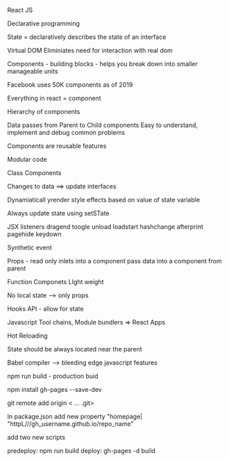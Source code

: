 React JS 

Declarative programming

State = declaratively describes the state of an interface


Virtual DOM
Eliminiates need for interaction with real dom

Components - building blocks - helps you break down into smaller manageable units

Facebook uses 50K components as of 2019

Everything in react = component

Hierarchy of components

Data passes from Parent to Child components
 Easy to understand, implement and debug common problems

Components are reusable features 

Modular code 

Class Components 

Changes to data ==> update interfaces

Dynamiaticall yrender style effects based on value of state variable

Always update state using setSTate

 JSX listeners 
dragend toogle unload loadstart hashchange afterprint pagehide keydown 

Synthetic event

Props - read only inlets into a component pass data into a component from parent

Function Componets
 LIght weight 

No local state --> only props

Hooks API - allow for state 

Javascript Tool chains, Module bundlers => React Apps

Hot Reloading

State should be always located near the parent

Babel compiler --> bleeding edge javascript features


npm run build - production buid


npm install gh-pages --save-dev

git remote add origin < ... .git>

In package.json add new property "homepage| "httpL///gh_username.github.io/repo_name"

add two new scripts

predeploy: npm run build
deploy: gh-pages -d build


